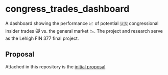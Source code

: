 # congress_trades_dashboard
A dashboard showing the performance 📈 of potential 🇺🇸 congressional insider trades 🙀 vs. the general market 📉. The project and research serve as the Lehigh FIN 377 final project.

## Proposal
Attached in this repository is the [initial proposal](./proposal.md)
